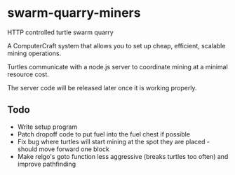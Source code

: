 # swarm-quarry-miners
HTTP controlled turtle swarm quarry

A ComputerCraft system that allows you to set up cheap, efficient, scalable mining operations.

Turtles communicate with a node.js server to coordinate mining at a minimal resource cost.

The server code will be released later once it is working properly.

## Todo
* Write setup program
* Patch dropoff code to put fuel into the fuel chest if possible
* Fix bug where turtles will start mining at the spot they are placed - should move forward one block
* Make relgo's goto function less aggressive (breaks turtles too often) and improve pathfinding
